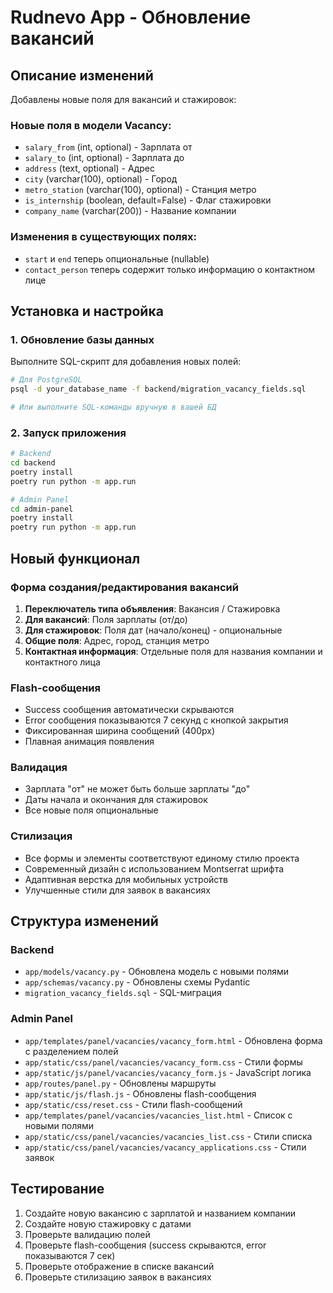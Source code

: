 # Rudnevo App - Обновление вакансий

## Описание изменений

Добавлены новые поля для вакансий и стажировок:

### Новые поля в модели Vacancy:
- `salary_from` (int, optional) - Зарплата от
- `salary_to` (int, optional) - Зарплата до  
- `address` (text, optional) - Адрес
- `city` (varchar(100), optional) - Город
- `metro_station` (varchar(100), optional) - Станция метро
- `is_internship` (boolean, default=False) - Флаг стажировки
- `company_name` (varchar(200)) - Название компании

### Изменения в существующих полях:
- `start` и `end` теперь опциональные (nullable)
- `contact_person` теперь содержит только информацию о контактном лице

## Установка и настройка

### 1. Обновление базы данных

Выполните SQL-скрипт для добавления новых полей:

```bash
# Для PostgreSQL
psql -d your_database_name -f backend/migration_vacancy_fields.sql

# Или выполните SQL-команды вручную в вашей БД
```

### 2. Запуск приложения

```bash
# Backend
cd backend
poetry install
poetry run python -m app.run

# Admin Panel  
cd admin-panel
poetry install
poetry run python -m app.run
```

## Новый функционал

### Форма создания/редактирования вакансий

1. **Переключатель типа объявления**: Вакансия / Стажировка
2. **Для вакансий**: Поля зарплаты (от/до)
3. **Для стажировок**: Поля дат (начало/конец) - опциональные
4. **Общие поля**: Адрес, город, станция метро
5. **Контактная информация**: Отдельные поля для названия компании и контактного лица

### Flash-сообщения

- Success сообщения автоматически скрываются
- Error сообщения показываются 7 секунд с кнопкой закрытия
- Фиксированная ширина сообщений (400px)
- Плавная анимация появления

### Валидация

- Зарплата "от" не может быть больше зарплаты "до"
- Даты начала и окончания для стажировок
- Все новые поля опциональные

### Стилизация

- Все формы и элементы соответствуют единому стилю проекта
- Современный дизайн с использованием Montserrat шрифта
- Адаптивная верстка для мобильных устройств
- Улучшенные стили для заявок в вакансиях

## Структура изменений

### Backend
- `app/models/vacancy.py` - Обновлена модель с новыми полями
- `app/schemas/vacancy.py` - Обновлены схемы Pydantic
- `migration_vacancy_fields.sql` - SQL-миграция

### Admin Panel
- `app/templates/panel/vacancies/vacancy_form.html` - Обновлена форма с разделением полей
- `app/static/css/panel/vacancies/vacancy_form.css` - Стили формы
- `app/static/js/panel/vacancies/vacancy_form.js` - JavaScript логика
- `app/routes/panel.py` - Обновлены маршруты
- `app/static/js/flash.js` - Обновлены flash-сообщения
- `app/static/css/reset.css` - Стили flash-сообщений
- `app/templates/panel/vacancies/vacancies_list.html` - Список с новыми полями
- `app/static/css/panel/vacancies/vacancies_list.css` - Стили списка
- `app/static/css/panel/vacancies/vacancy_applications.css` - Стили заявок

## Тестирование

1. Создайте новую вакансию с зарплатой и названием компании
2. Создайте новую стажировку с датами
3. Проверьте валидацию полей
4. Проверьте flash-сообщения (success скрываются, error показываются 7 сек)
5. Проверьте отображение в списке вакансий
6. Проверьте стилизацию заявок в вакансиях 